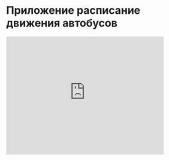 ﻿# Приложение расписание  движения автобусов

<iframe width="420" height="315" src="https://www.youtube.com/embed/P6Zf4QASyvQ" frameborder="0" allowfullscreen></iframe>